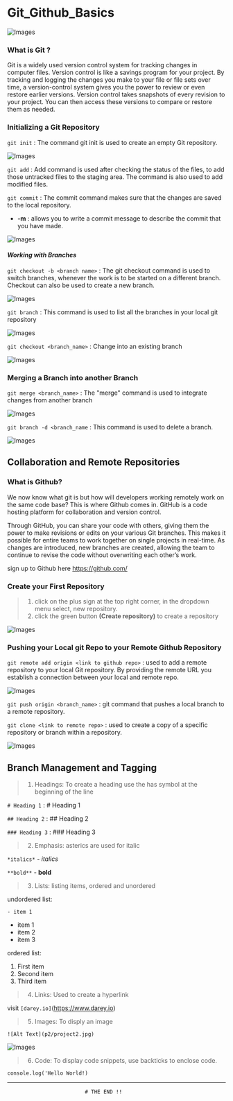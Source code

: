 # Git_Github_Basics

![Images](images/featured.jpg)


### What is Git ?

Git is a widely used version control system for tracking changes in computer files. Version control is like a savings program for your project. By tracking and logging the changes you make to your file or file sets over time, a version-control system gives you the power to review or even restore earlier versions. Version control takes snapshots of every revision to your project. You can then access these versions to compare or restore them as needed.


### **Initializing a Git Repository**


`git init` : The command git init is used to create an empty Git repository.

![Images](images/Screenshot_1.png)

`git add` : Add command is used after checking the status of the files, to add those untracked files to the staging area. The command is also used to add modified files. 

`git commit` : The commit command makes sure that the changes are saved to the local repository.
  - **-m** : allows you to write a commit message to describe the commit that you have made.


![Images](images/Screenshot_2.png)

#### *Working with Branches*

`git checkout -b <branch name>` : The git checkout command is used to switch branches, whenever the work is to be started on a different branch.
Checkout can also be used to create a new branch.


![Images](images/Screenshot_3.png)

`git branch` : This command is used to list all the branches in your local git repository


![Images](images/Screenshot_5.png)

`git checkout <branch_name>` : Change into an existing branch

![Images](images/Screenshot_6.png)

### **Merging a Branch into another Branch**

`git merge <branch_name>` : The "merge" command is used to integrate changes from another branch

![Images](images/Screenshot_7.png)

`git branch -d <branch_name` : This command is used to delete a branch.

![Images](images/Screenshot_9.png)

## **Collaboration and Remote Repositories**

### What is Github?

We now know what git is but how will developers working remotely work on the same code base? This is where Github comes in. GitHub is a code hosting platform for collaboration and version control.

Through GitHub, you can share your code with others, giving them the power to make revisions or edits on your various Git branches. This makes it possible for entire teams to work together on single projects in real-time. As changes are introduced, new branches are created, allowing the team to continue to revise the code without overwriting each other’s work. 

sign up to Github here https://github.com/

### Create your First Repository

  > 1. click on the plus sign at the top right corner, in the dropdown menu select, new repository.
  > 2. click the green button **(Create repository)** to create a repository

![Images](images/Screenshot_8.png)

### Pushing your Local git Repo to your Remote Github Repository

`git remote add origin <link to github repo>` : used to add a remote repository to your local Git repository. By providing the remote URL you establish a connection between your local and remote repo.

![Images](images/Screenshot_10.png)

`git push origin <branch_name>` : git command that pushes a local branch to a remote repository.

`git clone <link to remote repo>` : used to create a copy of a specific repository or branch within a repository.

![Images](images/Screenshot_11.png)

## **Branch Management and Tagging**

  > 1. Headings: To create a heading use the has symbol at the beginning of the line

  `# Heading 1` : # Heading 1

  `## Heading 2` : ## Heading 2

  `### Heading 3` : ### Heading 3


 > 2. Emphasis: asterics are used for italic

 `*italics*` - *italics*
   
 `**bold**` - **bold**

 > 3. Lists: listing items, ordered and unordered

 undordered list:

 `- item 1` 

 - item 1
 - item 2
 - item 3

 ordered list:

 1. First item
 2. Second item
 3. Third item

 > 4. Links: Used to create a hyperlink

 visit `[darey.io]`(https://www.darey.io)

 > 5. Images: To disply an image

`![Alt Text](p2/project2.jpg)`

![Images](images/project2.jpg)

 > 6. Code: To display code snippets, use backticks to enclose code.

 `console.log('Hello World!)`


 *******

                             # THE END !! 















